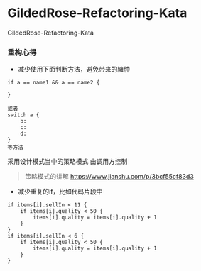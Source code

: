 # GildedRose-Refactoring-Kata
GildedRose-Refactoring-Kata

### 重构心得
* 减少使用下面判断方法，避免带来的臃肿
```
if a == name1 && a == name2 {

}

或者
switch a {
    b:
    c:
    d:
}
等方法
```
采用设计模式当中的策略模式
由调用方控制
> 策略模式的讲解 https://www.jianshu.com/p/3bcf55cf83d3

* 减少重复的if，比如代码片段中
```
if items[i].sellIn < 11 {
	if items[i].quality < 50 {
		items[i].quality = items[i].quality + 1
	}
}
if items[i].sellIn < 6 {
	if items[i].quality < 50 {
		items[i].quality = items[i].quality + 1
	}
}
```